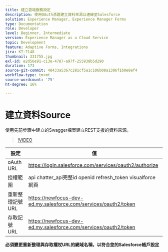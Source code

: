 ```yaml
---
title: 建立雲端服務設定
description: 使用OAuth憑證建立資料來源以連線至Salesforce
solution: Experience Manager, Experience Manager Forms
type: Documentation
role: Developer
level: Beginner, Intermediate
version: Experience Manager as a Cloud Service
topic: Development
feature: Adaptive Forms, Integrations
jira: KT-7148
thumbnail: 331755.jpg
exl-id: e2d56e91-c13e-4787-a97f-255938b5d290
duration: 173
source-git-commit: 48433a5367c281cf5a1c106b08a1306f1b0e8ef4
workflow-type: tm+mt
source-wordcount: '75'
ht-degree: 16%

---
```


# 建立資料Source

使用先前步驟中建立的Swagger檔案建立REST支援的資料來源。

>[!VIDEO](https://video.tv.adobe.com/v/331755?quality=12&learn=on)

| 設定 | 值 |
|---------------------|-----------------------------------------------------------------|
| oAuth URL | https://login.salesforce.com/services/oauth2/authorize |
| 授權範圍 | api chatter_api完整id openid refresh_token visualforce網頁 |
| 重新整理記號 URL | https://newfocus-dev-ed.my.salesforce.com/services/oauth2/token |
| 存取記號 URL | https://newfocus-dev-ed.my.salesforce.com/services/oauth2/token |


**必須變更重新整理與存取權杖URL的網域名稱，以符合您的Salesforce帳戶設定**